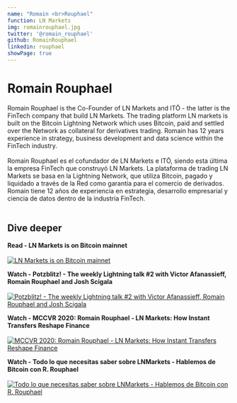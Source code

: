 ```yaml
---
name: "Romain <br>Rouphael"
function: LN Markets
img: romainrouphael.jpg
twitter: '@romain_rouphael'
github: RomainRouphael
linkedin: rouphael
showPage: true
---
```


# Romain Rouphael
 
Romain Rouphael is the Co-Founder of LN Markets and ITŌ - the latter is the FinTech company that build LN Markets. The trading platform LN markets is built on the Bitcoin Lightning Network which uses Bitcoin, paid and settled over the Network as collateral for derivatives trading. Romain has 12 years experience in strategy, business development and data science within the FinTech industry.
<br><br>
Romain Rouphael es el cofundador de LN Markets e ITŌ, siendo esta última la empresa FinTech que construyó LN Markets. La plataforma de trading LN Markets se basa en la Lightning Network, que utiliza Bitcoin, pagado y liquidado a través de la Red como garantía para el comercio de derivados. Romain tiene 12 años de experiencia en estrategia, desarrollo empresarial y ciencia de datos dentro de la industria FinTech.
<br><br>

## Dive deeper


<div class="grid grid-cols-2 gap-5">
<div class="p-3 my-2">

**Read - LN Markets is on Bitcoin mainnet** <br><br>
[ ![LN Markets is on Bitcoin mainnet](/content/romain_lnmarkets.png)](https://lnmarkets.substack.com/p/ln-markets/)
</div>

<div class="p-3 my-2">

**Watch - Potzblitz! - The weekly Lightning talk #2 with Victor Afanassieff, Romain Rouphael and Josh Scigala**  <br><br>
[![Potzblitz! - The weekly Lightning talk #2 with Victor Afanassieff, Romain Rouphael and Josh Scigala](/content/romain_potzblitz.png)](https://www.youtube.com/watch?v=3-Xw99W5Jzk/)
</div>

<div class="p-3 my-2">

**Watch - MCCVR 2020: Romain Rouphael - LN Markets: How Instant Transfers Reshape Finance**  <br><br>
[![MCCVR 2020: Romain Rouphael - LN Markets: How Instant Transfers Reshape Finance](/content/romain_mcc.png)](https://www.youtube.com/watch?v=89_RuBOZxys/)
</div>

<div class="p-3 my-2">

**Watch - Todo lo que necesitas saber sobre LNMarkets - Hablemos de Bitcoin con R. Rouphael**  <br><br>
[![Todo lo que necesitas saber sobre LNMarkets - Hablemos de Bitcoin con R. Rouphael](/content/romain_hablemos.png)](https://www.youtube.com/watch?v=TLCYocg_B5Q/)
</div>
</div>

<br>
